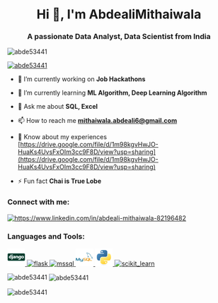 <h1 align="center">Hi 👋, I'm AbdealiMithaiwala</h1>
<h3 align="center">A passionate Data Analyst, Data Scientist from India</h3>

<p align="left"> <img src="https://komarev.com/ghpvc/?username=abde53441&label=Profile%20views&color=0e75b6&style=flat" alt="abde53441" /> </p>

<p align="left"> <a href="https://github.com/ryo-ma/github-profile-trophy"><img src="https://github-profile-trophy.vercel.app/?username=abde53441" alt="abde53441" /></a> </p>

- 🔭 I’m currently working on **Job Hackathons**

- 🌱 I’m currently learning **ML Algorithm, Deep Learning Algorithm**

- 💬 Ask me about **SQL, Excel**

- 📫 How to reach me **mithaiwala.abdeali6@gmail.com**

- 📄 Know about my experiences [https://drive.google.com/file/d/1m98kgvHwJO-HuaKs4UvsFxOIm3cc9F8D/view?usp=sharing](https://drive.google.com/file/d/1m98kgvHwJO-HuaKs4UvsFxOIm3cc9F8D/view?usp=sharing)

- ⚡ Fun fact **Chai is True Lobe**

<h3 align="left">Connect with me:</h3>
<p align="left">
<a href="https://linkedin.com/in/https://www.linkedin.com/in/abdeali-mithaiwala-82196482" target="blank"><img align="center" src="https://raw.githubusercontent.com/rahuldkjain/github-profile-readme-generator/master/src/images/icons/Social/linked-in-alt.svg" alt="https://www.linkedin.com/in/abdeali-mithaiwala-82196482" height="30" width="40" /></a>
</p>

<h3 align="left">Languages and Tools:</h3>
<p align="left"> <a href="https://www.djangoproject.com/" target="_blank"> <img src="https://raw.githubusercontent.com/devicons/devicon/master/icons/django/django-original.svg" alt="django" width="40" height="40"/> </a> <a href="https://flask.palletsprojects.com/" target="_blank"> <img src="https://www.vectorlogo.zone/logos/pocoo_flask/pocoo_flask-icon.svg" alt="flask" width="40" height="40"/> </a> <a href="https://www.microsoft.com/en-us/sql-server" target="_blank"> <img src="https://www.svgrepo.com/show/303229/microsoft-sql-server-logo.svg" alt="mssql" width="40" height="40"/> </a> <a href="https://www.mysql.com/" target="_blank"> <img src="https://raw.githubusercontent.com/devicons/devicon/master/icons/mysql/mysql-original-wordmark.svg" alt="mysql" width="40" height="40"/> </a> <a href="https://www.python.org" target="_blank"> <img src="https://raw.githubusercontent.com/devicons/devicon/master/icons/python/python-original.svg" alt="python" width="40" height="40"/> </a> <a href="https://scikit-learn.org/" target="_blank"> <img src="https://upload.wikimedia.org/wikipedia/commons/0/05/Scikit_learn_logo_small.svg" alt="scikit_learn" width="40" height="40"/> </a> </p>

<p><img align="left" src="https://github-readme-stats.vercel.app/api/top-langs?username=abde53441&show_icons=true&locale=en&layout=compact" alt="abde53441" /></p>

<p>&nbsp;<img align="center" src="https://github-readme-stats.vercel.app/api?username=abde53441&show_icons=true&locale=en" alt="abde53441" /></p>

<p><img align="center" src="https://github-readme-streak-stats.herokuapp.com/?user=abde53441&" alt="abde53441" /></p>

